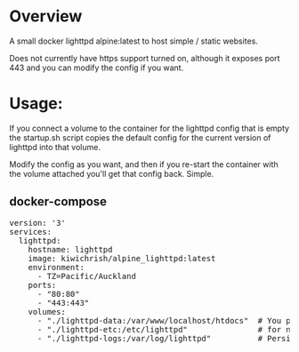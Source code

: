 # Overview

A small docker lighttpd alpine:latest to host simple / static websites.

Does not currently have https support turned on, although it exposes port 443 and you can modify the config if you want.

# Usage:
If you connect a volume to the container for the lighttpd config that is empty the startup.sh script copies the default config for the current version of lighttpd into that volume.

Modify the config as you want, and then if you re-start the container with the volume attached you'll get that config back.  Simple.

## docker-compose

<pre>
version: '3'
services:
  lighttpd:
    hostname: lighttpd
    image: kiwichrish/alpine_lighttpd:latest
    environment:
      - TZ=Pacific/Auckland
    ports:
      - "80:80"
      - "443:443"
    volumes:
      - "./lighttpd-data:/var/www/localhost/htdocs"  # You probably only need this one for most things.
      - "./lighttpd-etc:/etc/lighttpd"               # for non-default settings
      - "./lighttpd-logs:/var/log/lighttpd"          # Persistent logs uid/gid = 100:101 for logs
</pre>